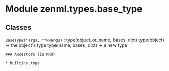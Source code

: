Module zenml.types.base_type
============================

Classes
-------

`BaseType(*args, **kwargs)`
:   type(object_or_name, bases, dict)
    type(object) -> the object's type
    type(name, bases, dict) -> a new type

    ### Ancestors (in MRO)

    * builtins.type